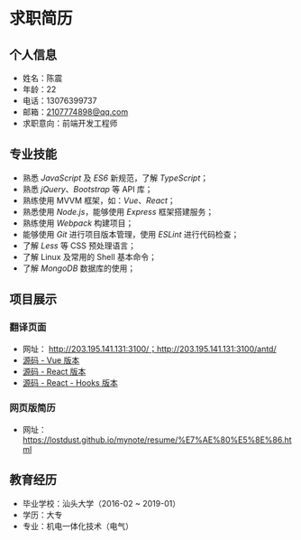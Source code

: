 # 求职简历

## 个人信息

- 姓名：陈震
- 年龄：22
- 电话：13076399737
- 邮箱：2107774898@qq.com
- 求职意向：前端开发工程师

## 专业技能

- 熟悉 *JavaScript* 及 *ES6* 新规范，了解 *TypeScript*；
- 熟悉 *jQuery*、*Bootstrap* 等 API 库；
- 熟练使用 MVVM 框架，如：*Vue*、*React*；
- 熟悉使用 *Node.js*，能够使用 *Express* 框架搭建服务；
- 熟练使用 *Webpack* 构建项目；
- 能够使用 *Git* 进行项目版本管理，使用 *ESLint* 进行代码检查；
- 了解 *Less* 等 CSS 预处理语言；
- 了解 Linux 及常用的 Shell 基本命令；
- 了解 *MongoDB* 数据库的使用；

## 项目展示

### 翻译页面

- 网址： http://203.195.141.131:3100/；http://203.195.141.131:3100/antd/
- [源码 - Vue 版本](https://github.com/LostDust/translator_vue)
- [源码 - React 版本](https://github.com/LostDust/translator_react)
- [源码 - React - Hooks 版本](https://github.com/LostDust/translator_react_hooks_ts.git)

### 网页版简历

- 网址：https://lostdust.github.io/mynote/resume/%E7%AE%80%E5%8E%86.html

## 教育经历

- 毕业学校：汕头大学（2016-02 ~ 2019-01）
- 学历：大专
- 专业：机电一体化技术（电气）
